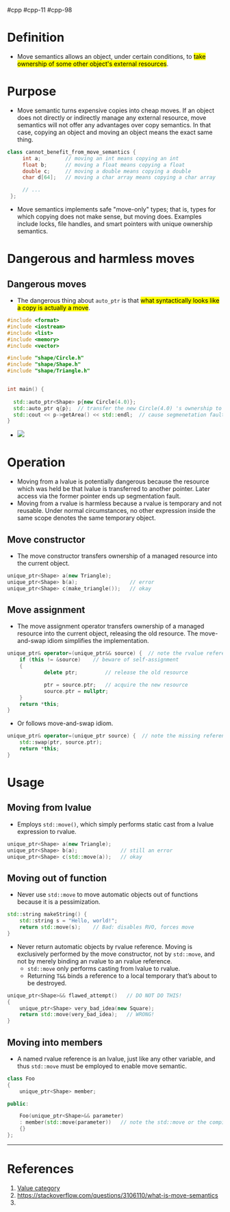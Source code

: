 #cpp #cpp-11 #cpp-98

# Definition
- Move semantics allows an object, under certain conditions, to <mark class="hltr-yellow">take ownership of some other object's external resources</mark>. 
# Purpose
- Move semantic turns expensive copies into cheap moves. If an object does not directly or indirectly manage any external resource, move semantics will not offer any advantages over copy semantics. In that case, copying an object and moving an object means the exact same thing.
```cpp title='Class that does not benefit from move semantics'
class cannot_benefit_from_move_semantics {
     int a;        // moving an int means copying an int
     float b;      // moving a float means copying a float
     double c;     // moving a double means copying a double
     char d[64];   // moving a char array means copying a char array

     // ...
 };
```
- Move semantics implements safe "move-only" types; that is, types for which copying does not make sense, but moving does. Examples include locks, file handles, and smart pointers with unique ownership semantics.
# Dangerous and harmless moves
## Dangerous moves
- The dangerous thing about `auto_ptr` is that <mark class="hltr-yellow">what syntactically looks like a copy is actually a move</mark>.

```cpp title='Dangerous move using deprecated std::auto_ptr in C++ 98'
#include <format>
#include <iostream>
#include <list>
#include <memory>
#include <vector>

#include "shape/Circle.h"
#include "shape/Shape.h"
#include "shape/Triangle.h"


int main() {
  
  std::auto_ptr<Shape> p{new Circle(4.0)};
  std::auto_ptr q{p};  // transfer the new Circle(4.0) 's ownership to q
  std::cout << p->getArea() << std::endl;  // cause segmenetation fault
}
```

- ![](Pasted%20image%2020250518135956.png)
# Operation
- Moving from a lvalue is potentially dangerous because the resource which was held be that lvalue is transferred to another pointer. Later access via the former pointer ends up segmentation fault.
- Moving from a rvalue is harmless because a rvalue is temporary and not reusable. Under normal circumstances, no other expression inside the same scope denotes the same temporary object.
## Move constructor
- The move constructor transfers ownership of a managed resource into the current object.
```cpp title='Move constructor in C++'
unique_ptr<Shape> a(new Triangle);
unique_ptr<Shape> b(a);                 // error
unique_ptr<Shape> c(make_triangle());   // okay
```
## Move assignment
- The move assignment operator transfers ownership of a managed resource into the current object, releasing the old resource. The move-and-swap idiom simplifies the implementation.
```cpp title='Move assignment example'
unique_ptr& operator=(unique_ptr&& source) {  // note the rvalue reference
	if (this != &source)    // beware of self-assignment
	{
			delete ptr;         // release the old resource

			ptr = source.ptr;   // acquire the new resource
			source.ptr = nullptr;
	}
	return *this;
}
```
- Or follows move-and-swap idiom.
```cpp title='Move assignment conforms to copy-and-swap idiom'
unique_ptr& operator=(unique_ptr source) {  // note the missing reference
	std::swap(ptr, source.ptr);
	return *this;
}
```

# Usage
## Moving from lvalue
- Employs `std::move()`, which simply performs static cast from a lvalue expression to rvalue.
```cpp title='Moving from lvalue using std::move'
unique_ptr<Shape> a(new Triangle);
unique_ptr<Shape> b(a);              // still an error
unique_ptr<Shape> c(std::move(a));   // okay
```
## Moving out of function
- Never use `std::move` to move automatic objects out of functions because it is a pessimization.
```cpp title='Misuse of std::move to force move'
std::string makeString() {
    std::string s = "Hello, world!";
    return std::move(s);    // Bad: disables RVO, forces move
}
```
- Never return automatic objects by rvalue reference. Moving is exclusively performed by the move constructor, not by `std::move`, and not by merely binding an rvalue to an rvalue reference.
	- `std::move` only performs casting from lvalue to rvalue.
	- Returning `T&&` binds a reference to a local temporary that’s about to be destroyed.
```cpp title='Never return automatic objects by rvalue reference'
unique_ptr<Shape>&& flawed_attempt()   // DO NOT DO THIS!
{
    unique_ptr<Shape> very_bad_idea(new Square);
    return std::move(very_bad_idea);   // WRONG!
}
```
## Moving into members
- A named rvalue reference is an lvalue, just like any other variable, and thus `std::move` must be employed to enable move semantic.
```cpp title='Moving into members practice'
class Foo
{
    unique_ptr<Shape> member;

public:

    Foo(unique_ptr<Shape>&& parameter)
    : member(std::move(parameter))   // note the std::move or the compiler will raise error
    {}
};
```
---
# References
1. [Value category](Value%20category.md)
2. https://stackoverflow.com/questions/3106110/what-is-move-semantics
3. 